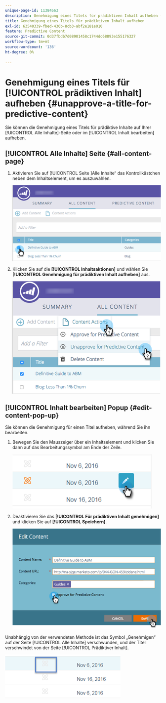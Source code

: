 ```yaml
---
unique-page-id: 11384663
description: Genehmigung eines Titels für prädiktiven Inhalt aufheben - Marketo-Dokumente - Produktdokumentation
title: Genehmigung eines Titels für prädiktiven Inhalt aufheben
exl-id: 63540339-fbed-436b-8cb3-abf2e181e010
feature: Predictive Content
source-git-commit: 0d37fbdb7d08901458c1744dc68893e155176327
workflow-type: tm+mt
source-wordcount: '136'
ht-degree: 0%

---
```


# Genehmigung eines Titels für [!UICONTROL prädiktiven Inhalt] aufheben {#unapprove-a-title-for-predictive-content}

Sie können die Genehmigung eines Titels für prädiktive Inhalte auf Ihrer [!UICONTROL Alle Inhalte]-Seite oder im [!UICONTROL Inhalt bearbeiten] aufheben.

## [!UICONTROL Alle Inhalte] Seite {#all-content-page}

1. Aktivieren Sie auf [!UICONTROL  Seite ]Alle Inhalte“ das Kontrollkästchen neben dem Inhaltselement, um es auszuwählen.

   ![](assets/image2017-10-3-9-3a18-3a38.png)

1. Klicken Sie auf die **[!UICONTROL Inhaltsaktionen]** und wählen Sie **[!UICONTROL Genehmigung für prädiktiven Inhalt aufheben]** aus.

   ![](assets/image2017-10-3-9-3a19-3a20.png)

## [!UICONTROL Inhalt bearbeiten] Popup {#edit-content-pop-up}

Sie können die Genehmigung für einen Titel aufheben, während Sie ihn bearbeiten.

1. Bewegen Sie den Mauszeiger über ein Inhaltselement und klicken Sie dann auf das Bearbeitungssymbol am Ende der Zeile.

   ![](assets/click-icon-hand.png)

1. Deaktivieren Sie das **[!UICONTROL Für prädiktiven Inhalt genehmigen]** und klicken Sie auf **[!UICONTROL Speichern]**.

   ![](assets/image2017-10-3-9-3a20-3a17.png)

Unabhängig von der verwendeten Methode ist das Symbol „Genehmigen“ auf der Seite [!UICONTROL Alle Inhalte] verschwunden, und der Titel verschwindet von der Seite [!UICONTROL Prädiktiver Inhalt].

![](assets/unapprove-content-no-icon.png)
